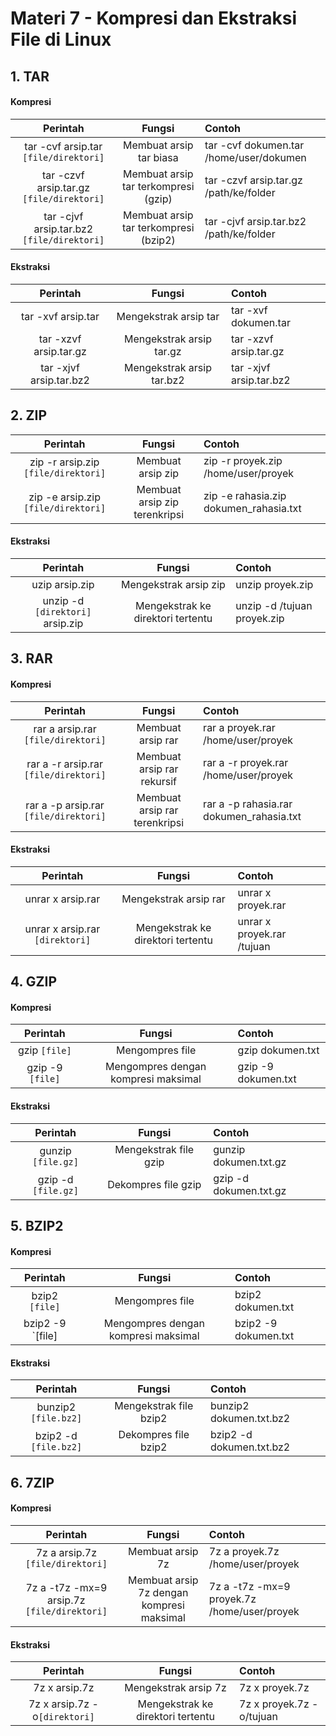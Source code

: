 # Materi 7 - Kompresi dan Ekstraksi File di Linux

## 1. TAR

#### Kompresi

| Perintah | Fungsi | Contoh |
|:--:|:--:|:--|
| tar -cvf arsip.tar `[file/direktori]` | Membuat arsip tar biasa | tar -cvf dokumen.tar /home/user/dokumen |
| tar -czvf arsip.tar.gz `[file/direktori]` | Membuat arsip tar terkompresi (gzip) | tar -czvf arsip.tar.gz /path/ke/folder |
| tar -cjvf arsip.tar.bz2 `[file/direktori]` | Membuat arsip tar terkompresi (bzip2) | tar -cjvf arsip.tar.bz2 /path/ke/folder |

#### Ekstraksi

| Perintah | Fungsi | Contoh |
|:--:|:--:|:--|
| tar -xvf arsip.tar | Mengekstrak arsip tar | tar -xvf dokumen.tar |
| tar -xzvf arsip.tar.gz | Mengekstrak arsip tar.gz | tar -xzvf arsip.tar.gz | 
| tar -xjvf arsip.tar.bz2 | Mengekstrak arsip tar.bz2 | tar -xjvf arsip.tar.bz2 |

## 2. ZIP

| Perintah | Fungsi | Contoh |
|:--:|:--:|:--|
| zip -r arsip.zip `[file/direktori]` | Membuat arsip zip | zip -r proyek.zip /home/user/proyek |
| zip -e arsip.zip `[file/direktori]` | Membuat arsip zip terenkripsi | zip -e rahasia.zip dokumen_rahasia.txt |

#### Ekstraksi

| Perintah | Fungsi | Contoh |
|:--:|:--:|:--|
| uzip arsip.zip | Mengekstrak arsip zip | unzip proyek.zip | 
| unzip -d `[direktori]` arsip.zip | Mengekstrak ke direktori tertentu | unzip -d /tujuan proyek.zip |

## 3. RAR

#### Kompresi

| Perintah | Fungsi | Contoh |
|:--:|:--:|:--|
| rar a arsip.rar `[file/direktori]` | Membuat arsip rar | rar a proyek.rar /home/user/proyek |
| rar a -r arsip.rar `[file/direktori]` | Membuat arsip rar rekursif | rar a -r proyek.rar /home/user/proyek | 
| rar a -p arsip.rar `[file/direktori]` | Membuat arsip rar terenkripsi | rar a -p rahasia.rar dokumen_rahasia.txt |

#### Ekstraksi

| Perintah | Fungsi | Contoh |
|:--:|:--:|:--|
| unrar x arsip.rar | Mengekstrak arsip rar | unrar x proyek.rar | 
| unrar x arsip.rar `[direktori]` | Mengekstrak ke direktori tertentu | unrar x proyek.rar /tujuan |

## 4. GZIP

#### Kompresi


| Perintah | Fungsi | Contoh |
|:--:|:--:|:--|
| gzip `[file]` | Mengompres file | gzip dokumen.txt |
| gzip -9 `[file]` | Mengompres dengan kompresi maksimal | gzip -9 dokumen.txt |

#### Ekstraksi

| Perintah | Fungsi | Contoh |
|:--:|:--:|:--|
| gunzip `[file.gz]` | Mengekstrak file gzip | gunzip dokumen.txt.gz |
| gzip -d `[file.gz]` | Dekompres file gzip | gzip -d dokumen.txt.gz |

## 5. BZIP2

#### Kompresi

| Perintah | Fungsi | Contoh |
|:--:|:--:|:--|
| bzip2 `[file]` | Mengompres file | bzip2 dokumen.txt | 
| bzip2 -9 `[file] | Mengompres dengan kompresi maksimal | bzip2 -9 dokumen.txt |

#### Ekstraksi

| Perintah | Fungsi | Contoh |
|:--:|:--:|:--|
| bunzip2 `[file.bz2]` | Mengekstrak file bzip2 | bunzip2 dokumen.txt.bz2 |
| bzip2 -d `[file.bz2]` | Dekompres file bzip2 | bzip2 -d dokumen.txt.bz2 |

## 6. 7ZIP

#### Kompresi

| Perintah | Fungsi | Contoh |
|:--:|:--:|:--|
| 7z a arsip.7z `[file/direktori]` | Membuat arsip 7z | 7z a proyek.7z /home/user/proyek |
| 7z a -t7z -mx=9 arsip.7z `[file/direktori]` | Membuat arsip 7z dengan kompresi maksimal | 7z a -t7z -mx=9 proyek.7z /home/user/proyek |

#### Ekstraksi

| Perintah | Fungsi | Contoh |
|:--:|:--:|:--|
| 7z x arsip.7z | Mengekstrak arsip 7z | 7z x proyek.7z |
| 7z x arsip.7z -o`[direktori]` | Mengekstrak ke direktori tertentu | 7z x proyek.7z -o/tujuan |
